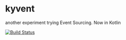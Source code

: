 # kyvent
another experiment trying Event Sourcing. Now in  Kotlin

[![Build Status](https://travis-ci.org/rodolfodpk/keyvent.svg?branch=kotlin-gson)](https://travis-ci.org/rodolfodpk/keyvent)

